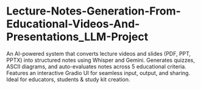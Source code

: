 # Lecture-Notes-Generation-From-Educational-Videos-And-Presentations_LLM-Project
An AI-powered system that converts lecture videos and slides (PDF, PPT, PPTX) into structured notes using Whisper and Gemini. Generates quizzes, ASCII diagrams, and auto-evaluates notes across 5 educational criteria. Features an interactive Gradio UI for seamless input, output, and sharing. Ideal for educators, students &amp; study kit creation.

